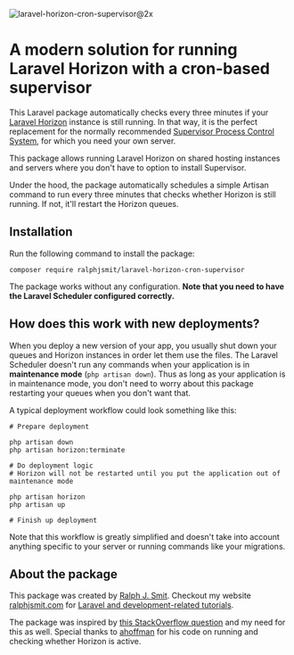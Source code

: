 ![laravel-horizon-cron-supervisor@2x](https://github.com/ralphjsmit/laravel-horizon-cron-supervisor/blob/main/docs/images/laravel-horizon-cron-supervisor.jpg)

# A modern solution for running Laravel Horizon with a cron-based supervisor

This Laravel package automatically checks every three minutes if your [Laravel Horizon](https://laravel.com/docs/8.x/horizon) instance is still running. In that way, it is the perfect replacement for the normally recommended [Supervisor Process Control System](http://supervisord.org), for which you need your own server.

This package allows running Laravel Horizon on shared hosting instances and servers where you don't have to option to install Supervisor.

Under the hood, the package automatically schedules a simple Artisan command to run every three minutes that checks whether Horizon is still running. If not, it'll restart the Horizon queues.

## Installation

Run the following command to install the package:

```shell
composer require ralphjsmit/laravel-horizon-cron-supervisor
```

The package works without any configuration. **Note that you need to have the Laravel Scheduler configured correctly.**

## How does this work with new deployments?

When you deploy a new version of your app, you usually shut down your queues and Horizon instances in order let them use the files. The Laravel Scheduler doesn't run any commands when your application is in **maintenance mode** (`php artisan down`). Thus as long as your application is in maintenance mode, you don't need to worry about this package restarting your queues when you don't want that.

A typical deployment workflow could look something like this:
```shell
# Prepare deployment 

php artisan down
php artisan horizon:terminate

# Do deployment logic
# Horizon will not be restarted until you put the application out of maintenance mode

php artisan horizon
php artisan up

# Finish up deployment
```

Note that this workflow is greatly simplified and doesn't take into account anything specific to your server or running commands like your migrations. 

## About the package

This package was created by [Ralph J. Smit](https://ralphjsmit.com/). Checkout my website [ralphjsmit.com](https://ralphjsmit.com/) for [Laravel and development-related tutorials](https://ralphjsmit.com/).

The package was inspired by [this StackOverflow question](https://stackoverflow.com/questions/66930824/running-laravel-horizon-on-shared-hosting-via-cron/67784583) and my need for this as well. Special thanks to [ahoffman](https://stackoverflow.com/users/952994/ahofmann) for his code on running and checking whether Horizon is active.
